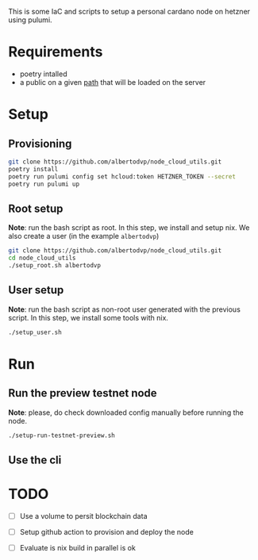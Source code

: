 This is some IaC and scripts to setup a personal cardano node on hetzner using pulumi.
# Requirements
- poetry intalled
- a public on a given [path](./__main__.py#L9) that will be loaded on the server

# Setup
## Provisioning
```bash
git clone https://github.com/albertodvp/node_cloud_utils.git
poetry install
poetry run pulumi config set hcloud:token HETZNER_TOKEN --secret
poetry run pulumi up
```

## Root setup
**Note**: run the bash script as root.
In this step, we install and setup nix. We also create a user (in the example `albertodvp`)
```bash
git clone https://github.com/albertodvp/node_cloud_utils.git
cd node_cloud_utils
./setup_root.sh albertodvp
```

## User setup
**Note**: run the bash script as non-root user generated with the previous script.
In this step, we install some tools with nix.
```bash
./setup_user.sh
```

# Run
## Run the preview testnet node
**Note**: please, do check downloaded config manually before running the node.
```bash
./setup-run-testnet-preview.sh
```

## Use the cli

# TODO
- [ ] Use a volume to persit blockchain data
- [ ] Setup github action to provision and deploy the node
- [ ] Evaluate is nix build in parallel is ok

